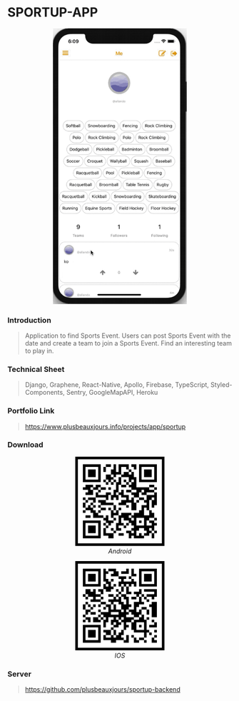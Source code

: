 # SPORTUP-APP

<p align="center" >
  <img src="https://github.com/plusbeauxjours/web-plusbeauxjours/blob/master/src/Images/App/SportUp_app/SportUp_app_screenshot.gif"width="300" >
  <br>
</p>

### Introduction

> Application to find Sports Event. Users can post Sports Event with the date and create a team to join a Sports Event. Find an interesting team to play in.

### Technical Sheet

> Django, Graphene, React-Native, Apollo, Firebase, TypeScript, Styled-Components, Sentry, GoogleMapAPI, Heroku

### Portfolio Link

> https://www.plusbeauxjours.info/projects/app/sportup

### Download

<span>
<p align="center" >
  <img src="https://github.com/plusbeauxjours/web-plusbeauxjours/blob/master/src/Images/App/SportUp_app/SportUp_app_Android.jpg" width="200"height="200" >
  <br>
  <em>Android</em>
  </p>
  <p align="center" >
  <img src="https://github.com/plusbeauxjours/web-plusbeauxjours/blob/master/src/Images/App/SportUp_app/SportUp_app_IOS.jpg" width="200"height="200" >
  <br>
  <em>IOS</em>
</p>
  </span>

### Server

> https://github.com/plusbeauxjours/sportup-backend
